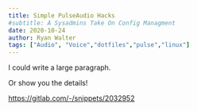 ```yaml
---
title: Simple PulseAudio Hacks
#subtitle: A Sysadmins Take On Config Managment 
date: 2020-10-24
author: Ryan Walter
tags: ["Audio", "Voice","dotfiles","pulse","linux"]
---
```

I could write a large paragraph.

Or show you the details!

https://gitlab.com/-/snippets/2032952

